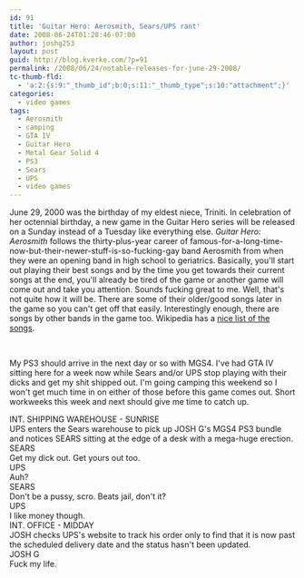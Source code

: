```yaml
---
id: 91
title: 'Guitar Hero: Aerosmith, Sears/UPS rant'
date: 2008-06-24T01:28:46-07:00
author: joshg253
layout: post
guid: http://blog.kverke.com/?p=91
permalink: /2008/06/24/notable-releases-for-june-29-2008/
tc-thumb-fld:
  - 'a:2:{s:9:"_thumb_id";b:0;s:11:"_thumb_type";s:10:"attachment";}'
categories:
  - video games
tags:
  - Aerosmith
  - camping
  - GTA IV
  - Guitar Hero
  - Metal Gear Solid 4
  - PS3
  - Sears
  - UPS
  - video games
---
```

June 29, 2000 was the birthday of my eldest niece, Triniti. In celebration of her octennial birthday, a new game in the Guitar Hero series will be released on a Sunday instead of a Tuesday like everything else. <em>Guitar Hero: Aerosmith</em> follows the thirty-plus-year career of famous-for-a-long-time-now-but-their-newer-stuff-is-so-fucking-gay band Aerosmith from when they were an opening band in high school to geriatrics. Basically, you'll start out playing their best songs and by the time you get towards their current songs at the end, you'll already be tired of the game or another game will come out and take you attention. Sounds fucking great to me. Well, that's not quite how it will be. There are some of their older/good songs later in the game so you can't get off that easily. Interestingly enough, there are songs by other bands in the game too. Wikipedia has a <a href="http://en.wikipedia.org/wiki/Guitar_Hero:_Aerosmith#Soundtrack">nice list of the songs</a>.

&nbsp;

My PS3 should arrive in the next day or so with MGS4. I've had GTA IV sitting here for a week now while Sears and/or UPS stop playing with their dicks and get my shit shipped out. I'm going camping this weekend so I won't get much time in on either of those before this game comes out. Short workweeks this week and next should give me time to catch up.

<div class="screenbox">
<div class="sceneheader">INT. SHIPPING WAREHOUSE - SUNRISE</div>
<div class="action">UPS enters the Sears warehouse to pick up JOSH G's MGS4 PS3 bundle and notices SEARS sitting at the edge of a desk with a mega-huge erection.</div>
<div class="character">SEARS</div>
<div class="dialogue">Get my dick out. Get yours out too.</div>
<div class="character">UPS</div>
<div class="dialogue">Auh?</div>
<div class="character">SEARS</div>
<div class="dialogue">Don't be a pussy, scro. Beats jail, don't it?</div>
<div class="character">UPS</div>
<div class="dialogue">I like money though.</div>
<div class="sceneheader">INT. OFFICE - MIDDAY</div>
<div class="action">JOSH checks UPS's website to track his order only to find that it is now past the scheduled delivery date and the status hasn't been updated.</div>
<div class="character">JOSH G</div>
<div class="dialogue">Fuck my life.</div>
</div>